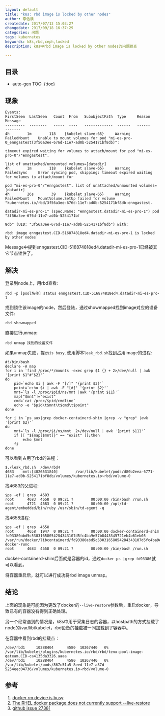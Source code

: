 ```yaml
---
layout: default
title: "k8s: rbd image is locked by other nodes"
author: 李佶澳
createdate: 2017/07/13 15:03:27
changedate: 2017/09/18 16:37:29
categories: 问题
tags: kubernetes
keywords: k8s,rbd,ceph,locked
description: k8s中rbd image is locked by other nodes的问题排查

---
```


## 目录
* auto-gen TOC:
{:toc}

## 现象 

	Events:
	FirstSeen  LastSeen   Count  From   SubobjectPath  Type     Reason          Message
	---------  --------   -----  ----   -------------  ------   ------          -------
	4h        1m        118    {kubelet slave-65}     Warning    FailedMount    Unable to mount volumes for pod "mi-es-pro-0_enngastest(3f56a3ee-676d-11e7-ad0b-5254171bf8db)": 
	                                                                            timeout expired waiting for volumes to attach/mount for pod "mi-es-pro-0"/"enngastest".
	                                                                            list of unattached/unmounted volumes=[datadir]
	4h        1m        118    {kubelet slave-65}     Warning    FailedSync     Error syncing pod, skipping: timeout expired waiting for volumes to attach/mount for 
	                                                                            pod "mi-es-pro-0"/"enngastest". list of unattached/unmounted volumes=[datadir]
	4h        26s        39    {kubelet slave-65}     Warning    FailedMount    MountVolume.SetUp failed for volume "kubernetes.io/rbd/3f56a3ee-676d-11e7-ad0b-5254171bf8db-enngastest.
	                                                                            datadir-mi-es-pro-1" (spec.Name: "enngastest.datadir-mi-es-pro-1") pod "3f56a3ee-676d-11e7-ad0b-5254171bf
	                                                                            8db" (UID: "3f56a3ee-676d-11e7-ad0b-5254171bf8db") with: 
	                                                                            rbd: image enngastest.CID-516874818ed4.datadir-mi-es-pro-1 is locked by other nodes

Message中提到enngastest.CID-516874818ed4.datadir-mi-es-pro-1已经被其它节点锁住了。

## 解决

登录到node上，用rbd查看:

	rbd -p [pool名称] status enngastest.CID-516874818ed4.datadir-mi-es-pro-1

找到锁住该image的node，然后登陆，通过showmapped找到image对应的设备文件:

	rbd showmapped

直接进行unmap:

	rbd unmap 找到的设备文件

如果unmap失败，提示`is busy`, 使用脚本`leak_rbd.sh`找到占用image的进程:

	#!/bin/bash
	declare -A map
	for i in `find /proc/*/mounts -exec grep $1 {} + 2>/dev/null | awk '{print $1"#"$2}'`
	do
		pid=`echo $i | awk -F "[/]" '{print $3}'`
		point=`echo $i | awk -F "[#]" '{print $2}'`
		mnt=`ls -l /proc/$pid/ns/mnt |awk '{print $11}'`
		map["$mnt"]="exist"
		cmd=`cat /proc/$pid/cmdline`
		echo -e "$pid\t$mnt\t$cmd\t$point"
	done
	
	for i in `ps aux|grep docker-containerd-shim |grep -v "grep" |awk '{print $2}'`
	do
		mnt=`ls -l /proc/$i/ns/mnt  2>/dev/null | awk '{print $11}'`
		if [[ "${map[$mnt]}" == "exist" ]];then
			echo $mnt
		fi
	done
 
可以看到占用了rbd的进程：

	$./leak_rbd.sh  /dev/rbd4
	4683	mnt:[4026531840]		/var/lib/kubelet/pods/d80b2eea-6771-11e7-ad0b-5254171bf8db/volumes/kubernetes.io~rbd/volume-0

找4683的父进程:

	$ps -ef | grep  4683
	root      4683  4658  0 09:21 ?        00:00:00 /bin/bash /run.sh
	root      4721  4683  0 09:21 ?        00:00:00 /opt/td-agent/embedded/bin/ruby /usr/sbin/td-agent -q
	
找4658进程:

	$ps -ef | grep  4658
	root      4658  1947  0 09:21 ?        00:00:00 docker-containerd-shim fd93380abd5c53031658054284343107d5fc4ba9e57b8443345721eb4b61eb05 /var/run/docker/libcontainerd/fd93380abd5c53031658054284343107d5fc4ba9e57b8443345721eb4b61eb05 docker-runc
	root      4683  4658  0 09:21 ?        00:00:00 /bin/bash /run.sh

docker-containerd-shim后面就是容器的id，通过`docker ps |grep fd93380`就可以看到。

将容器重启后，就可以进行成功将rbd image unmap。

## 结论

上面的现象是可能因为更改了docker的`--live-restore`参数后，重启docker，导致已有的容器没有得到正确处理。

另一个经常遇到的情况是，k8s中用于采集日志的容器，以hostpath的方式挂载了node的/var/lib/kubelet，rbd设备的挂载被一同加载到了容器中。

在容器中看到rbd的挂载点：

	/dev/rbd1     10288404      4580  10267440   0% /var/lib/kubelet/plugins/kubernetes.io/rbd/rbd/tenx-pool-image-qateam.CID-ca4135da3326.aaaa
	/dev/rbd1     10288404      4580  10267440   0% /var/lib/kubelet/pods/867c51a5-8eed-11e7-a37d-5254eec04736/volumes/kubernetes.io~rbd/volume-0

## 参考

1. [docker rm device is busy][1]
2. [The RHEL docker package does not currently support --live-restore][2]
3. [github issue 27381][3]

[1]: http://www.lijiaocn.com/2017/07/11/2017-07-10-docker-rm-device-is-busy.html  "docker rm device is busy" 
[2]: https://access.redhat.com/articles/2938171 "The RHEL docker package does not currently support --live-restore"
[3]: https://github.com/moby/moby/issues/27381  "github issue 27381" 
